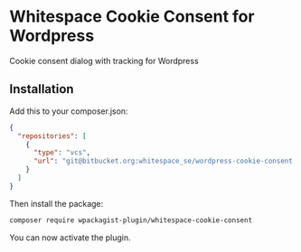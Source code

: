 # Whitespace Cookie Consent for Wordpress

Cookie consent dialog with tracking for Wordpress

## Installation

Add this to your composer.json:

```json
{
  "repositories": [
    {
      "type": "vcs",
      "url": "git@bitbucket.org:whitespace_se/wordpress-cookie-consent.git"
    }
  ]
}
```

Then install the package:

```bash
composer require wpackagist-plugin/whitespace-cookie-consent
```

You can now activate the plugin.
